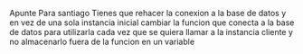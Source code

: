 Apunte Para santiago Tienes que rehacer la conexion a la base de datos y en vez de una sola instancia inicial cambiar la funcion que conecta a la base de datos para utilizarla cada vez que se quiera llamar a la instancia cliente y no almacenarlo fuera de la funcion en un variable
